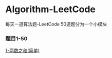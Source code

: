 # Algorithm-LeetCode
每天一道算法题-LeetCode
50道题分为一个小模块<br/>

### 题目1-50<br/>
  [1-两数之和(简单)](https://github.com/ryjflysky/Algorithm-LeetCode/blob/master/algorithm/src/main/java/leetcode/sequence1To50/Solution1.java)
